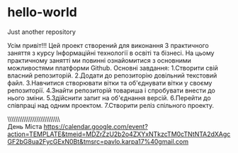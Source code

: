 # hello-world
Just another repository

Усім привіт!!!
Цей проект створений для виконання 3 практичного заняття з курсу Інформаційні технології в освіті та бізнесі.
На цьому практичному занятті ми повинні ознайомитися з основними можливостями платформи Github. 
Основні завдання:
1.Створити свій власний репозиторій.
2.Додати до репозиторію довільний текстовий файл.
3.Навчитися створювати вітки та об'єднувати вітки у своєму репозиторії.
4.Знайти репозиторій товариша і спробувати внести до нього зміни.
5.Здійснити запит на об'єднання версій.
6.Перейти до співпраці над одним проектом.
7.Створити реліз спільного проекту.

\\\\\\\\\\\\\\\\\\\\\\\\\\\\\\\\\\\\\\\\\\\\\\\\\\\\\\\
День Міста 
https://calendar.google.com/event?action=TEMPLATE&tmeid=MDZrZzU2b2o4ZXYxNTkzcTM0cTNtNTA2dXAgcGF2bG8ua2FycGExN0Bt&tmsrc=pavlo.karpa17%40gmail.com
